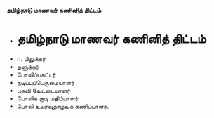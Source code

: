 **தமிழ்நாடு மாணவர் கணினித் திட்டம்**
- # தமிழ்நாடு மாணவர் கணினித் திட்டம்
- n. பிலுக்கர்
- தளுக்கர்
- போலிப்பகட்டர்
- நடிப்புப்பெருமையாளர்
- பதவி வேட்டையாளர்
- போலிக் குடி மதிப்பாளர்
- போலி உயர்வுதாழ்வுக் கணிப்பாளர்.


